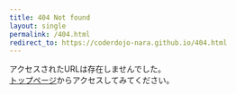 ```yaml
---
title: 404 Not found
layout: single
permalink: /404.html
redirect_to: https://coderdojo-nara.github.io/404.html
---
```

アクセスされたURLは存在しませんでした。  
[トップページ]({{site.github.url}})からアクセスしてみてください。

